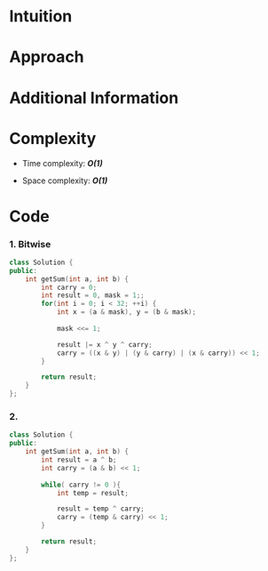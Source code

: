# Intuition

# Approach

# Additional Information

# Complexity
- Time complexity: ***O(1)***
<!-- Add your time complexity here, e.g. $$O(n)$$ -->

- Space complexity: ***O(1)***
<!-- Add your space complexity here, e.g. $$O(n)$$ -->

# Code
### 1. Bitwise
```cpp
class Solution {
public:
    int getSum(int a, int b) {
        int carry = 0;
        int result = 0, mask = 1;;
        for(int i = 0; i < 32; ++i) {
            int x = (a & mask), y = (b & mask);
            
            mask <<= 1;

            result |= x ^ y ^ carry;
            carry = ((x & y) | (y & carry) | (x & carry)) << 1;
        }

        return result;
    }
};
```
### 2. 
```cpp
class Solution {
public:
    int getSum(int a, int b) {
        int result = a ^ b;
        int carry = (a & b) << 1;
        
        while( carry != 0 ){
            int temp = result;

            result = temp ^ carry;
            carry = (temp & carry) << 1;
        }

        return result;
    }
};
```
